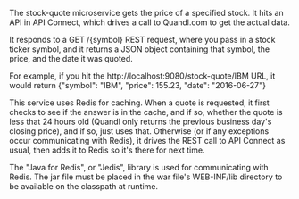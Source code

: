 The stock-quote microservice gets the price of a specified stock.  It hits an API in API Connect, which drives a call to Quandl.com to get the actual data.

It responds to a GET /{symbol} REST request, where you pass in a stock ticker symbol, and it returns a JSON object containing that symbol, the price, and the date it was quoted.

For example, if you hit the http://localhost:9080/stock-quote/IBM URL, it would return {"symbol": "IBM", "price": 155.23, "date": "2016-06-27"}

This service uses Redis for caching.  When a quote is requested, it first checks to see if the answer is in the cache, and if so, whether the quote is less that 24 hours old (Quandl only returns the previous business day's closing price), and if so, just uses that.  Otherwise (or if any exceptions occur communicating with Redis), it drives the REST call to API Connect as usual, then adds it to Redis so it's there for next time.

The "Java for Redis", or "Jedis", library is used for communicating with Redis.  The jar file must be placed in the war file's WEB-INF/lib directory to be available on the classpath at runtime.
